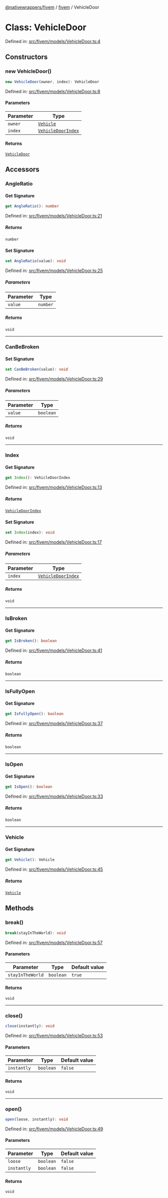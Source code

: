 [@nativewrappers/fivem](../../README.md) / [fivem](../README.md) / VehicleDoor

# Class: VehicleDoor

Defined in: [src/fivem/models/VehicleDoor.ts:4](https://github.com/nativewrappers/nativewrappers/blob/11c6a49b7dbba5233f7fb8c63e2382099dcf6c28/src/fivem/models/VehicleDoor.ts#L4)

## Constructors

### new VehicleDoor()

```ts
new VehicleDoor(owner, index): VehicleDoor
```

Defined in: [src/fivem/models/VehicleDoor.ts:8](https://github.com/nativewrappers/nativewrappers/blob/11c6a49b7dbba5233f7fb8c63e2382099dcf6c28/src/fivem/models/VehicleDoor.ts#L8)

#### Parameters

| Parameter | Type |
| ------ | ------ |
| `owner` | [`Vehicle`](Vehicle.md) |
| `index` | [`VehicleDoorIndex`](../enumerations/VehicleDoorIndex.md) |

#### Returns

[`VehicleDoor`](VehicleDoor.md)

## Accessors

### AngleRatio

#### Get Signature

```ts
get AngleRatio(): number
```

Defined in: [src/fivem/models/VehicleDoor.ts:21](https://github.com/nativewrappers/nativewrappers/blob/11c6a49b7dbba5233f7fb8c63e2382099dcf6c28/src/fivem/models/VehicleDoor.ts#L21)

##### Returns

`number`

#### Set Signature

```ts
set AngleRatio(value): void
```

Defined in: [src/fivem/models/VehicleDoor.ts:25](https://github.com/nativewrappers/nativewrappers/blob/11c6a49b7dbba5233f7fb8c63e2382099dcf6c28/src/fivem/models/VehicleDoor.ts#L25)

##### Parameters

| Parameter | Type |
| ------ | ------ |
| `value` | `number` |

##### Returns

`void`

***

### CanBeBroken

#### Set Signature

```ts
set CanBeBroken(value): void
```

Defined in: [src/fivem/models/VehicleDoor.ts:29](https://github.com/nativewrappers/nativewrappers/blob/11c6a49b7dbba5233f7fb8c63e2382099dcf6c28/src/fivem/models/VehicleDoor.ts#L29)

##### Parameters

| Parameter | Type |
| ------ | ------ |
| `value` | `boolean` |

##### Returns

`void`

***

### Index

#### Get Signature

```ts
get Index(): VehicleDoorIndex
```

Defined in: [src/fivem/models/VehicleDoor.ts:13](https://github.com/nativewrappers/nativewrappers/blob/11c6a49b7dbba5233f7fb8c63e2382099dcf6c28/src/fivem/models/VehicleDoor.ts#L13)

##### Returns

[`VehicleDoorIndex`](../enumerations/VehicleDoorIndex.md)

#### Set Signature

```ts
set Index(index): void
```

Defined in: [src/fivem/models/VehicleDoor.ts:17](https://github.com/nativewrappers/nativewrappers/blob/11c6a49b7dbba5233f7fb8c63e2382099dcf6c28/src/fivem/models/VehicleDoor.ts#L17)

##### Parameters

| Parameter | Type |
| ------ | ------ |
| `index` | [`VehicleDoorIndex`](../enumerations/VehicleDoorIndex.md) |

##### Returns

`void`

***

### IsBroken

#### Get Signature

```ts
get IsBroken(): boolean
```

Defined in: [src/fivem/models/VehicleDoor.ts:41](https://github.com/nativewrappers/nativewrappers/blob/11c6a49b7dbba5233f7fb8c63e2382099dcf6c28/src/fivem/models/VehicleDoor.ts#L41)

##### Returns

`boolean`

***

### IsFullyOpen

#### Get Signature

```ts
get IsFullyOpen(): boolean
```

Defined in: [src/fivem/models/VehicleDoor.ts:37](https://github.com/nativewrappers/nativewrappers/blob/11c6a49b7dbba5233f7fb8c63e2382099dcf6c28/src/fivem/models/VehicleDoor.ts#L37)

##### Returns

`boolean`

***

### IsOpen

#### Get Signature

```ts
get IsOpen(): boolean
```

Defined in: [src/fivem/models/VehicleDoor.ts:33](https://github.com/nativewrappers/nativewrappers/blob/11c6a49b7dbba5233f7fb8c63e2382099dcf6c28/src/fivem/models/VehicleDoor.ts#L33)

##### Returns

`boolean`

***

### Vehicle

#### Get Signature

```ts
get Vehicle(): Vehicle
```

Defined in: [src/fivem/models/VehicleDoor.ts:45](https://github.com/nativewrappers/nativewrappers/blob/11c6a49b7dbba5233f7fb8c63e2382099dcf6c28/src/fivem/models/VehicleDoor.ts#L45)

##### Returns

[`Vehicle`](Vehicle.md)

## Methods

### break()

```ts
break(stayInTheWorld): void
```

Defined in: [src/fivem/models/VehicleDoor.ts:57](https://github.com/nativewrappers/nativewrappers/blob/11c6a49b7dbba5233f7fb8c63e2382099dcf6c28/src/fivem/models/VehicleDoor.ts#L57)

#### Parameters

| Parameter | Type | Default value |
| ------ | ------ | ------ |
| `stayInTheWorld` | `boolean` | `true` |

#### Returns

`void`

***

### close()

```ts
close(instantly): void
```

Defined in: [src/fivem/models/VehicleDoor.ts:53](https://github.com/nativewrappers/nativewrappers/blob/11c6a49b7dbba5233f7fb8c63e2382099dcf6c28/src/fivem/models/VehicleDoor.ts#L53)

#### Parameters

| Parameter | Type | Default value |
| ------ | ------ | ------ |
| `instantly` | `boolean` | `false` |

#### Returns

`void`

***

### open()

```ts
open(loose, instantly): void
```

Defined in: [src/fivem/models/VehicleDoor.ts:49](https://github.com/nativewrappers/nativewrappers/blob/11c6a49b7dbba5233f7fb8c63e2382099dcf6c28/src/fivem/models/VehicleDoor.ts#L49)

#### Parameters

| Parameter | Type | Default value |
| ------ | ------ | ------ |
| `loose` | `boolean` | `false` |
| `instantly` | `boolean` | `false` |

#### Returns

`void`
